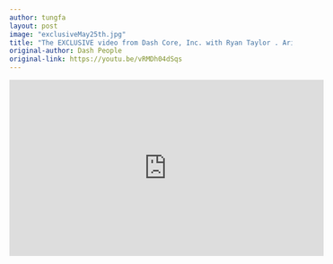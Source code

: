 ```yaml
---
author: tungfa
layout: post
image: "exclusiveMay25th.jpg"
title: "The EXCLUSIVE video from Dash Core, Inc. with Ryan Taylor . Arizona, US"
original-author: Dash People
original-link: https://youtu.be/vRMDh04dSqs
---
```



<iframe width="560" height="315" src="https://www.youtube.com/embed/vRMDh04dSqs" frameborder="0" allow="autoplay; encrypted-media" allowfullscreen></iframe>
